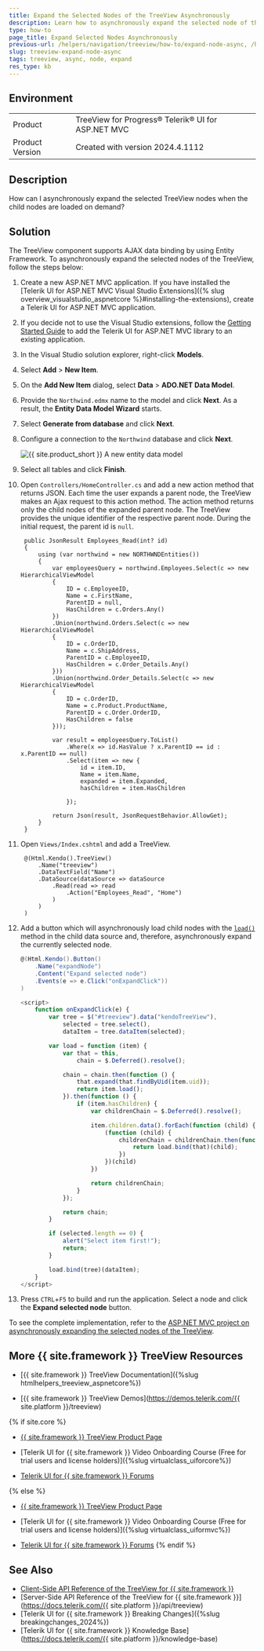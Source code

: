 ```yaml
---
title: Expand the Selected Nodes of the TreeView Asynchronously
description: Learn how to asynchronously expand the selected node of the {{ site.product }} TreeView in ASP.NET MVC application.
type: how-to
page_title: Expand Selected Nodes Asynchronously
previous-url: /helpers/navigation/treeview/how-to/expand-node-async, /html-helpers/navigation/treeview/how-to/expand-node-async
slug: treeview-expand-node-async
tags: treeview, async, node, expand
res_type: kb
---
```


## Environment

<table>
 <tr>
  <td>Product</td>
  <td>TreeView for Progress® Telerik® UI for ASP.NET MVC</td>
 </tr>
 <tr>
  <td>Product Version</td>
  <td>Created with version 2024.4.1112</td>
 </tr>
</table>

## Description
How can I asynchronously expand the selected TreeView nodes when the child nodes are loaded on demand?

## Solution
The TreeView component supports AJAX data binding by using Entity Framework. To asynchronously expand the selected nodes of the TreeView, follow the steps below:

1. Create a new ASP.NET MVC application. If you have installed the [Telerik UI for ASP.NET MVC Visual Studio Extensions]({% slug overview_visualstudio_aspnetcore %}#installing-the-extensions), create a Telerik UI for ASP.NET MVC application.
1. If you decide not to use the Visual Studio extensions, follow the [Getting Started Guide](https://docs.telerik.com/aspnet-mvc/getting-started/first-steps) to add the Telerik UI for ASP.NET MVC library to an existing application.
1. In the Visual Studio solution explorer, right-click **Models**.
1. Select **Add** > **New Item**.
1. On the **Add New Item** dialog, select **Data** > **ADO.NET Data Model**.
1. Provide the `Northwind.edmx` name to the model and click **Next**. As a result, the **Entity Data Model Wizard** starts.
1. Select **Generate from database** and click **Next**.
1. Configure a connection to the `Northwind` database and click **Next**.

    ![{{ site.product_short }} A new entity data model](images/tree-entity-data-model.png)

1. Select all tables and click **Finish**.
1. Open `Controllers/HomeController.cs` and add a new action method that returns JSON. Each time the user expands a parent node, the TreeView makes an Ajax request to this action method. The action method returns only the child nodes of the expanded parent node. The TreeView provides the unique identifier of the respective parent node. During the initial request, the parent id is `null`.

        public JsonResult Employees_Read(int? id)
        {
            using (var northwind = new NORTHWNDEntities())
            {
                var employeesQuery = northwind.Employees.Select(c => new HierarchicalViewModel
                {
                    ID = c.EmployeeID,
                    Name = c.FirstName,
                    ParentID = null,
                    HasChildren = c.Orders.Any()
                })
                .Union(northwind.Orders.Select(c => new HierarchicalViewModel
                {
                    ID = c.OrderID,
                    Name = c.ShipAddress,
                    ParentID = c.EmployeeID,
                    HasChildren = c.Order_Details.Any()
                }))
                .Union(northwind.Order_Details.Select(c => new HierarchicalViewModel
                {
                    ID = c.OrderID,
                    Name = c.Product.ProductName,
                    ParentID = c.Order.OrderID,
                    HasChildren = false
                }));

                var result = employeesQuery.ToList()
                    .Where(x => id.HasValue ? x.ParentID == id : x.ParentID == null)
                    .Select(item => new {
                        id = item.ID,
                        Name = item.Name,
                        expanded = item.Expanded,
                        hasChildren = item.HasChildren

                    });

                return Json(result, JsonRequestBehavior.AllowGet);
            }
        }

1. Open `Views/Index.cshtml` and add a TreeView.

        @(Html.Kendo().TreeView()
            .Name("treeview")
            .DataTextField("Name")
            .DataSource(dataSource => dataSource
                .Read(read => read
                    .Action("Employees_Read", "Home")
                )
            )
        )

1. Add a button which will asynchronously load child nodes with the [`load()`](https://docs.telerik.com/kendo-ui/api/javascript/data/node/methods/load) method in the child data source and, therefore, asynchronously expand the currently selected node.

    ```C#
    @(Html.Kendo().Button()
        .Name("expandNode")
        .Content("Expand selected node")
        .Events(e => e.Click("onExpandClick"))
    )
    ```
    ```js
    <script>
        function onExpandClick(e) {
            var tree = $("#treeview").data("kendoTreeView"),
                selected = tree.select(),
                dataItem = tree.dataItem(selected);

            var load = function (item) {
                var that = this,
                    chain = $.Deferred().resolve();

                chain = chain.then(function () {
                    that.expand(that.findByUid(item.uid));
                    return item.load();
                }).then(function () {
                    if (item.hasChildren) {
                        var childrenChain = $.Deferred().resolve();

                        item.children.data().forEach(function (child) {
                            (function (child) {
                                childrenChain = childrenChain.then(function () {
                                    return load.bind(that)(child);
                                })
                            })(child)
                        })

                        return childrenChain;
                    }
                });

                return chain;
            }

            if (selected.length == 0) {
                alert("Select item first!");
                return;
            }

            load.bind(tree)(dataItem);
        }
    </script>
    ```

1. Press `CTRL`+`F5` to build and run the application. Select a node and click the **Expand selected node** button.

To see the complete implementation, refer to the [ASP.NET MVC project on asynchronously expanding the selected nodes of the TreeView](https://github.com/telerik/ui-for-aspnet-mvc-examples/tree/master/Telerik.Examples.Mvc/Telerik.Examples.Mvc/Areas/TreeViewExpandSelectedItemAsync).

## More {{ site.framework }} TreeView Resources

* [{{ site.framework }} TreeView Documentation]({%slug htmlhelpers_treeview_aspnetcore%})

* [{{ site.framework }} TreeView Demos](https://demos.telerik.com/{{ site.platform }}/treeview)

{% if site.core %}
* [{{ site.framework }} TreeView Product Page](https://www.telerik.com/aspnet-core-ui/treeview)

* [Telerik UI for {{ site.framework }} Video Onboarding Course (Free for trial users and license holders)]({%slug virtualclass_uiforcore%})

* [Telerik UI for {{ site.framework }} Forums](https://www.telerik.com/forums/aspnet-core-ui)

{% else %}
* [{{ site.framework }} TreeView Product Page](https://www.telerik.com/aspnet-mvc/panelbar)

* [Telerik UI for {{ site.framework }} Video Onboarding Course (Free for trial users and license holders)]({%slug virtualclass_uiformvc%})

* [Telerik UI for {{ site.framework }} Forums](https://www.telerik.com/forums/aspnet-mvc)
{% endif %}

## See Also

* [Client-Side API Reference of the TreeView for {{ site.framework }}](https://docs.telerik.com/kendo-ui/api/javascript/ui/treeview)
* [Server-Side API Reference of the TreeView for {{ site.framework }}](https://docs.telerik.com/{{ site.platform }}/api/treeview)
* [Telerik UI for {{ site.framework }} Breaking Changes]({%slug breakingchanges_2024%})
* [Telerik UI for {{ site.framework }} Knowledge Base](https://docs.telerik.com/{{ site.platform }}/knowledge-base)
